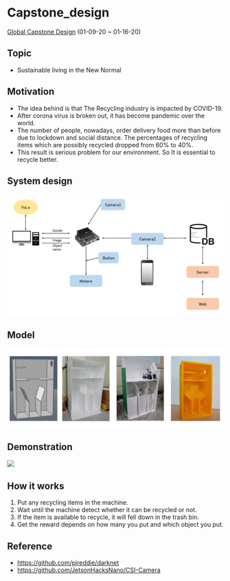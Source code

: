 # Capstone_design
[Global Capstone Design](https://sammiee5311.github.io/capston/Global-Capstone-Design/) (01-09-20 ~ 01-16-20)

## Topic
+ Sustainable living in the New Normal

## Motivation
+ The idea behind is that The Recycling industry is impacted by COVID-19.
+ After corona virus is broken out, it has become pandemic over the world.
+ The number of people, nowadays, order delivery food more than before due to lockdown and social distance. The percentages of recycling items which are possibly recycled dropped from 60% to 40%.
+ This result is serious problem for our environment. So It is essential to recycle better.

## System design

![](./images/system_design.png)

## Model

![](./images/model_img.png)

## Demonstration

![](./images/demonstration.gif)

## How it works
1. Put any recycling items in the machine.
2. Wait until the machine detect whether it can be recycled or not.
3. If the item is available to recycle, it will fell down in the trash bin.
4. Get the reward depends on how many you put and which object you put.

## Reference
+ https://github.com/pjreddie/darknet
+ https://github.com/JetsonHacksNano/CSI-Camera
